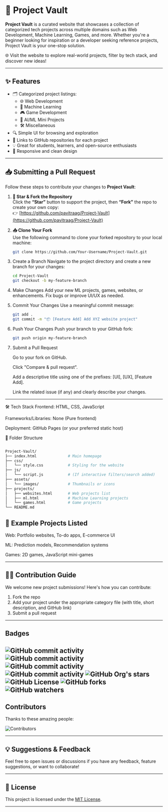 # 🔐 Project Vault

**Project Vault** is a curated website that showcases a collection of categorized tech projects across multiple domains such as Web Development, Machine Learning, Games, and more. Whether you're a beginner looking for inspiration or a developer seeking reference projects, Project Vault is your one-stop solution.

🌐 Visit the website to explore real-world projects, filter by tech stack, and discover new ideas!

---

## ✨ Features

- 🗂️ Categorized project listings:
  - 🌐 Web Development
  - 🤖 Machine Learning
  - 🎮 Game Development
  - 🧠 AI/ML Mini Projects
  - 🛠️ Miscellaneous
- 🔍 Simple UI for browsing and exploration
- 📎 Links to GitHub repositories for each project
- 💡 Great for students, learners, and open-source enthusiasts
- 📱 Responsive and clean design

---

## 📥 Submitting a Pull Request

Follow these steps to contribute your changes to **Project Vault**:

1. **🌟 Star & Fork the Repository**  
   Click the **“Star”** button to support the project, then **“Fork”** the repo to create your own copy:  
   👉 [https://github.com/pavitraag/Project-Vault](https://github.com/pavitraag/Project-Vault)

2. **📥 Clone Your Fork**  
   Use the following command to clone your forked repository to your local machine:
   ```bash
   git clone https://github.com/Your-Username/Project-Vault.git
   ```
 3. Create a Branch
    Navigate to the project directory and create a new branch for your changes:

    ```bash
    cd Project-Vault
    git checkout -b my-feature-branch
    ```

 4. Make Changes
    Add your new ML projects, games, websites, or enhancements. Fix bugs or improve UI/UX as needed.

 5. Commit Your Changes
    Use a meaningful commit message:

    ```bash
    git add .
    git commit -m "📦 [Feature Add] Add XYZ website project"
    ```

 6. Push Your Changes
    Push your branch to your GitHub fork:

    ```bash
    git push origin my-feature-branch
    ```
 7. Submit a Pull Request

    Go to your fork on GitHub.
    
    Click "Compare & pull request".

    Add a descriptive title using one of the prefixes: [UI], [UX], [Feature Add].

    Link the related issue (if any) and clearly describe your changes.

---

🛠️ Tech Stack
Frontend: HTML, CSS, JavaScript

Frameworks/Libraries: None (Pure frontend)

Deployment: GitHub Pages (or your preferred static host)

📂 Folder Structure
```bash

Project-Vault/
├── index.html              # Main homepage
├── css/
│   └── style.css           # Styling for the website
├── js/
│   └── script.js           # (If interactive filters/search added)
├── assets/
│   └── images/             # Thumbnails or icons
├── projects/
│   ├── websites.html       # Web projects list
│   ├── ml.html             # Machine Learning projects
│   └── games.html          # Game projects
└── README.md
```

## 📌 Example Projects Listed
Web: Portfolio websites, To-do apps, E-commerce UI

ML: Prediction models, Recommendation systems

Games: 2D games, JavaScript mini-games

---

## 🧑‍💻 Contribution Guide
We welcome new project submissions! Here's how you can contribute:

1. Fork the repo
2. Add your project under the appropriate category file (with title, short description, and GitHub link)
3. Submit a pull request

---
## Badges

![GitHub commit activity](https://img.shields.io/github/commit-activity/t/pavitraag/Project-Vault) ![GitHub commit activity](https://img.shields.io/github/commit-activity/w/pavitraag/Project-Vault) ![GitHub commit activity](https://img.shields.io/github/commit-activity/m/pavitraag/Project-Vault) ![GitHub commit activity](https://img.shields.io/github/commit-activity/y/pavitraag/Project-Vault) ![GitHub Org's stars](https://img.shields.io/github/stars/pavitraag%2FProject-Vault) ![GitHub License](https://img.shields.io/github/license/pavitraag/Project-Vault) ![GitHub forks](https://img.shields.io/github/forks/pavitraag/Project-Vault) ![GitHub watchers](https://img.shields.io/github/watchers/pavitraag/Project-Vault) 
---

## Contributors

Thanks to these amazing people:

![Contributors](https://contrib.rocks/image?repo=pavitraag/Project-Vault)


---

## 💡 Suggestions & Feedback
Feel free to open issues or discussions if you have any feedback, feature suggestions, or want to collaborate!

---

## 📄 License

This project is licensed under the [MIT License](LICENSE).

---

